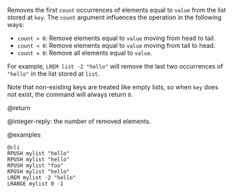 Removes the first `count` occurrences of elements equal to `value` from the
list stored at `key`. The `count` argument influences the operation in the
following ways:

* `count > 0`: Remove elements equal to `value` moving from head to tail.
* `count < 0`: Remove elements equal to `value` moving from tail to head.
* `count = 0`: Remove all elements equal to `value`.

For example, `LREM list -2 "hello"` will remove the last two occurrences of
`"hello"` in the list stored at `list`.

Note that non-existing keys are treated like empty lists, so when `key` does
not exist, the command will always return `0`.

@return

@integer-reply: the number of removed elements.

@examples

    @cli
    RPUSH mylist "hello"
    RPUSH mylist "hello"
    RPUSH mylist "foo"
    RPUSH mylist "hello"
    LREM mylist -2 "hello"
    LRANGE mylist 0 -1

